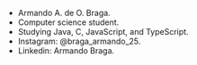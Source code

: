 - Armando A. de O. Braga. 
- Computer science student.
- Studying Java, C, JavaScript, and TypeScript.
- Instagram: @braga_armando_25.
- Linkedin: Armando Braga.
  
<!---
Bragarmando25/Bragarmando25 is a ✨ special ✨ repository because its `README.md` (this file) appears on your GitHub profile.
You can click the Preview link to take a look at your changes.
--->
